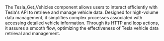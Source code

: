 The Tesla_Get_Vehicles component allows users to interact efficiently with Tesla's API to retrieve and manage vehicle data. Designed for high-volume data management, it simplifies complex processes associated with accessing detailed vehicle information. Through its HTTP and loop actions, it assures a smooth flow, optimizing the effectiveness of Tesla vehicle data retrieval and management.
